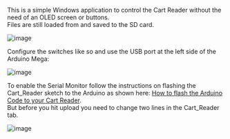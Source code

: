 This is a simple Windows application to control the Cart Reader without the need of an OLED screen or buttons.   
Files are still loaded from and saved to the SD card.   

![image](https://dl.dropboxusercontent.com/s/txxlylb3kdt2mnb/crcontrol.jpg?dl=1)     

Configure the switches like so and use the USB port at the left side of the Arduino Mega:      
   
![image](https://dl.dropboxusercontent.com/s/dcacw30j8fun81j/flashswitches.png?dl=1)  

To enable the Serial Monitor follow the instructions on flashing the Cart_Reader sketch to the Arduino as shown here: [How to flash the Arduino Code to your Cart Reader](https://github.com/sanni/cartreader/wiki/How-to-flash-the-Arduino-Code-to-your-Cart-Reader).    
But before you hit upload you need to change two lines in the Cart_Reader tab.   

![image](https://dl.dropboxusercontent.com/s/140kgx1v79tsq9b/cartreaderoptions.jpg?dl=1)   

